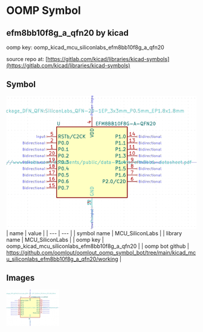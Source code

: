 # OOMP Symbol  
## efm8bb10f8g_a_qfn20  by kicad  
  
oomp key: oomp_kicad_mcu_siliconlabs_efm8bb10f8g_a_qfn20  
  
source repo at: [https://gitlab.com/kicad/libraries/kicad-symbols](https://gitlab.com/kicad/libraries/kicad-symbols)  
## Symbol  
  
[![working.png](working_600.png)](working.png)  
| name | value | 
| --- | --- | 
| symbol name | MCU_SiliconLabs | 
| library name | MCU_SiliconLabs | 
| oomp key | oomp_kicad_mcu_siliconlabs_efm8bb10f8g_a_qfn20 | 
| oomp bot github | https://github.com/oomlout/oomlout_oomp_symbol_bot/tree/main/kicad_mcu_siliconlabs_efm8bb10f8g_a_qfn20/working | 
## Images  
  
[![working.png](working_140.png)](working.png)  
